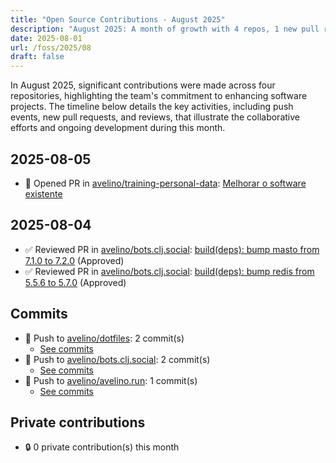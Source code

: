 ```yaml
---
title: "Open Source Contributions - August 2025"
description: "August 2025: A month of growth with 4 repos, 1 new pull request, and 2 reviews, showcasing active development and collaboration."
date: 2025-08-01
url: /foss/2025/08
draft: false
---
```


In August 2025, significant contributions were made across four repositories, highlighting the team's commitment to enhancing software projects. The timeline below details the key activities, including push events, new pull requests, and reviews, that illustrate the collaborative efforts and ongoing development during this month.

## 2025-08-05

- 🔀 Opened PR in [avelino/training-personal-data](https://github.com/avelino/training-personal-data): [Melhorar o software existente](https://github.com/avelino/training-personal-data/pull/9)

## 2025-08-04

- ✅ Reviewed PR in [avelino/bots.clj.social](https://github.com/avelino/bots.clj.social): [build(deps): bump masto from 7.1.0 to 7.2.0](https://github.com/avelino/bots.clj.social/pull/184#pullrequestreview-3083486426) (Approved)
- ✅ Reviewed PR in [avelino/bots.clj.social](https://github.com/avelino/bots.clj.social): [build(deps): bump redis from 5.5.6 to 5.7.0](https://github.com/avelino/bots.clj.social/pull/186#pullrequestreview-3083484758) (Approved)

## Commits

- 🔨 Push to [avelino/dotfiles](https://github.com/avelino/dotfiles): 2 commit(s)
  - [See commits](https://github.com/avelino/dotfiles/commits?author=avelino&since=2025-08-01T00:00:00Z&until=2025-08-31T23:59:59Z)
- 🔨 Push to [avelino/bots.clj.social](https://github.com/avelino/bots.clj.social): 2 commit(s)
  - [See commits](https://github.com/avelino/bots.clj.social/commits?author=avelino&since=2025-08-01T00:00:00Z&until=2025-08-31T23:59:59Z)
- 🔨 Push to [avelino/avelino.run](https://github.com/avelino/avelino.run): 1 commit(s)
  - [See commits](https://github.com/avelino/avelino.run/commits?author=avelino&since=2025-08-01T00:00:00Z&until=2025-08-31T23:59:59Z)

## Private contributions

- 🔒 0 private contribution(s) this month

